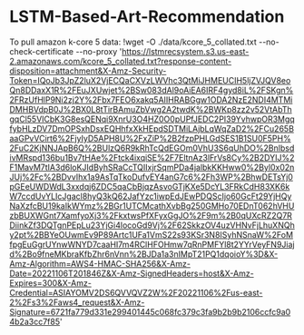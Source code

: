 # LSTM-Based-Art-Recommendation

To pull amazon k-core 5 data:
!wget -O ./data/kcore_5_collated.txt --no-check-certificate --no-proxy 'https://lstmrecsystem.s3.us-east-2.amazonaws.com/kcore_5_collated.txt?response-content-disposition=attachment&X-Amz-Security-Token=IQoJb3JpZ2luX2VjECQaCXVzLWVhc3QtMiJHMEUCIH5ljZVJQV8eoQn8DDaxX1R%2FEuJXUwjet%2BSw083dAl9oAiEA6IRF4gyd8iL%2FSKgn%2FRzUfHlP9Ni2zj2Y%2Fbx7FEO6xakq5AIIHRABGgw1ODA2NzE2NDI4MTMiDMHBVdpB0J%2BX0L8tTirBAmuZbVwg2A2twdK%2BWKp8zz2v52VtAbThgqCl55VICbK3G8esQENqi9XnrU3O4HZ0O0pUPfJEDC2PI39YvhwpOR3MgqfybHLzDV7DmOPSxhDsxEQHhfxXkHEpdSDTMiLAjbLqWqZaD2%2FCu265BaaGPvVCirt6%2FjyIyD5APH8U%2FxZiP%2B2fzpPHLGdSES1B1SU0F5PH%2FuC2KjNNJApB6Q%2BUlzQ6R9kRhTcQdEGOm0VhU3S6qUhDO%2BnlbsdivMRspd136bu1Bv7tHAe%2Ftck4ixqiSE%2F7EltnAz3lFrVs8Cy%2B2DYIJ%2F1MavM7tIA3d6loKJIdByhSRaCcTQIIxjrSqmPDa4jalbkKKHww0%2Byl0x02nJUj%2Fc%2BDvvIhx1a9AsTqTkoDufvEY4anG7c6%2Fh3WP%2BhwDETsYj0pGEeUWDWdL3xxdqj6ZDC5qaCbBjqzAsvoGTjKXe5DcYL3FRkCdH83XK6kW7ccdUvYLIcJgacl8hyQ3kQ62JafYzc1iwpEdJEwPDQScIjo60GcFt29YjHQyNaXzfcBU19kaIkWYmz%2BGr1UTCMcathXvbBg250GMHo70EDnT062hVHUzbBUXWGnt7XamfyoXj3%2FkxtwsPfXFyxGgJO%2F9m%2B0qUXcRZ2Q7RDiinkZf3DQTgnPEpLu23YjGi4locoGd9Vj%2F62SkkzOV4uzVHNvFjLhuXNQhy2pt%2BBYeOUwmEv9P89Artc1UFa1VmS22s93KSr3N8ISyhNSnaW%2FoMfpgEuGgrUYnwWNYD7caaHI7m4RClHFOHmw7qRnPMFYl8t2YYrVeyFN9Jiajd%2Bo9fneMKbraKfbZhr6nVnn%2BJDa1a3nIMpT21PQ1dqoioY%3D&X-Amz-Algorithm=AWS4-HMAC-SHA256&X-Amz-Date=20221106T201846Z&X-Amz-SignedHeaders=host&X-Amz-Expires=300&X-Amz-Credential=ASIAYOMV2DS6QVVQVZ2W%2F20221106%2Fus-east-2%2Fs3%2Faws4_request&X-Amz-Signature=6721fa779d331e299401445c068fc379c3fa9b2b9b2106ccfc9a04b2a3cc7f85'
